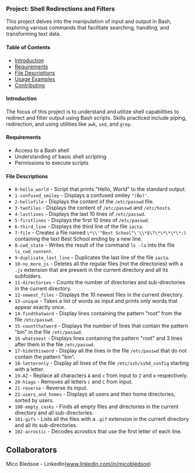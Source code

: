 ### Project: Shell Redirections and Filters

This project delves into the manipulation of input and output in Bash, exploring various commands that facilitate searching, handling, and transforming text data.

#### Table of Contents

- [Introduction](#introduction)
- [Requirements](#requirements)
- [File Descriptions](#file-descriptions)
- [Usage Examples](#usage-examples)
- [Contributing](#contributing)

#### Introduction

The focus of this project is to understand and utilize shell capabilities to redirect and filter output using Bash scripts. Skills practiced include piping, redirection, and using utilities like `awk`, `sed`, and `grep`.

#### Requirements

- Access to a Bash shell
- Understanding of basic shell scripting
- Permissions to execute scripts

#### File Descriptions

- `0-hello_world` - Script that prints "Hello, World" to the standard output.
- `1-confused_smiley` - Displays a confused smiley `"(Ôo)'`.
- `2-hellofile` - Displays the content of the `/etc/passwd` file.
- `3-twofiles` - Displays the content of `/etc/passwd` and `/etc/hosts`.
- `4-lastlines` - Displays the last 10 lines of `/etc/passwd`.
- `5-firstlines` - Displays the first 10 lines of `/etc/passwd`.
- `6-third_line` - Displays the third line of the file `iacta`.
- `7-file` - Creates a file named `\*\\'"Best School"\'\\*$\?\*\*\*\*\*:)` containing the text Best School ending by a new line.
- `8-cwd_state` - Writes the result of the command `ls -la` into the file `ls_cwd_content`.
- `9-duplicate_last_line` - Duplicates the last line of the file `iacta`.
- `10-no_more_js` - Deletes all the regular files (not the directories) with a `.js` extension that are present in the current directory and all its subfolders.
- `11-directories` - Counts the number of directories and sub-directories in the current directory.
- `12-newest_files` - Displays the 10 newest files in the current directory.
- `13-unique` - Takes a list of words as input and prints only words that appear exactly once.
- `14-findthatword` - Display lines containing the pattern "root" from the file `/etc/passwd`.
- `15-countthatword` - Displays the number of lines that contain the pattern "bin" in the file `/etc/passwd`.
- `16-whatsnext` - Displays lines containing the pattern "root" and 3 lines after them in the file `/etc/passwd`.
- `17-hidethisword` - Display all the lines in the file `/etc/passwd` that do not contain the pattern "bin".
- `18-letteronly` - Display all lines of the file `/etc/ssh/sshd_config` starting with a letter.
- `19-AZ` - Replace all characters `A` and `c` from input to `Z` and `e` respectively.
- `20-hiago` - Removes all letters `c` and `C` from input.
- `21-reverse` - Reverse its input.
- `22-users_and_homes` - Displays all users and their home directories, sorted by users.
- `100-empty_casks` - Finds all empty files and directories in the current directory and all sub-directories.
- `101-gifs` - Lists all the files with a `.gif` extension in the current directory and all its sub-directories.
- `102-acrostic` - Decodes acrostics that use the first letter of each line.

## Collaborators
Mico Bledsoe - LinkedIn(www.linkedin.com/in/micobledsoe)
